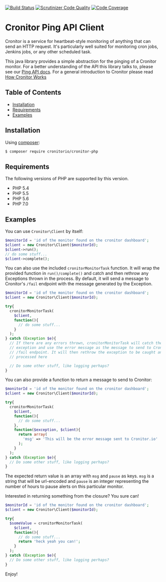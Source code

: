 [![Build Status](https://travis-ci.org/nathanielks/cronitor-io-php.svg?branch=master)](https://travis-ci.org/nathanielks/cronitor-io-php)
[![Scrutinizer Code Quality](https://scrutinizer-ci.com/g/nathanielks/cronitor-io-php/badges/quality-score.png?b=master)](https://scrutinizer-ci.com/g/nathanielks/cronitor-io-php/?branch=master)
[![Code Coverage](https://scrutinizer-ci.com/g/nathanielks/cronitor-io-php/badges/coverage.png?b=master)](https://scrutinizer-ci.com/g/nathanielks/cronitor-io-php/?branch=master)

# Cronitor Ping API Client

Cronitor is a service for heartbeat-style monitoring of anything that can send an HTTP request. It's particularly well suited for monitoring cron jobs, Jenkins jobs, or any other scheduled task.

This java library provides a simple abstraction for the pinging of a Cronitor monitor. For a better understanding of the API this library talks to, please see our [Ping API docs](https://cronitor.io/docs/ping-api). For a general introduction to Cronitor please read [How Cronitor Works](https://cronitor.io/docs/how-cronitor-works)

## Table of Contents

+ [Installation](#installation)
+ [Requirements](#requirements)
+ [Examples](#examples)

## Installation

Using [composer](https://packagist.org/packages/nathanielks/cronitor-io-php):

```bash
$ composer require cronitorio/cronitor-php
```

## Requirements

The following versions of PHP are supported by this version.

+ PHP 5.4
+ PHP 5.5
+ PHP 5.6
+ PHP 7.0

## Examples

You can use `Cronitor\Client` by itself:

```php
$monitorId = 'id of the monitor found on the cronitor dashboard';
$client = new Cronitor\Client($monitorId);
$client->run();
// do some stuff...
$client->complete();
```

You can also use the included `cronitorMonitorTask` function. It will wrap the provided function in `run()/complete()` and catch and then rethrow any Exceptions thrown in the process. By default, it will send a message to Cronitor's `/fail` endpoint with the message generated by the Exception.

```php
$monitorId = 'id of the monitor found on the cronitor dashboard';
$client = new Cronitor\Client($monitorId);

try{
  cronitorMonitorTask(
    $client,
    function(){
      // do some stuff...
    }
  );
} catch (Exception $e){
  // If there are any errors thrown, cronitorMonitorTask will catch the
  // exception and use the error message as the message to send to Cronitor's
  // /fail endpoint. It will then rethrow the exception to be caught and
  // processed here

  // Do some other stuff, like logging perhaps?
}
```

You can also provide a function to return a message to send to Cronitor:

```php
$monitorId = 'id of the monitor found on the cronitor dashboard';
$client = new Cronitor\Client($monitorId);

try{
  cronitorMonitorTask(
    $client,
    function(){
      // do some stuff...
    },
    function($exception, $client){
      return array(
        'msg' => 'This will be the error message sent to Cronitor.io'
      );
    }
  );
} catch (Exception $e){
  // Do some other stuff, like logging perhaps?
}
```

The expected return value is an array with `msg` and `pause` as keys. `msg` is
a string that will be url-encoded and `pause` is an integer representing the
number of hours to pause alerts on this particular monitor.

Interested in returning something from the closure? You sure can!

```php
$monitorId = 'id of the monitor found on the cronitor dashboard';
$client = new Cronitor\Client($monitorId);

try{
  $someValue = cronitorMonitorTask(
    $client,
    function(){
      // do some stuff...
      return 'heck yeah you can!';
    }
  );
} catch (Exception $e){
  // Do some other stuff, like logging perhaps?
}
```

Enjoy!
